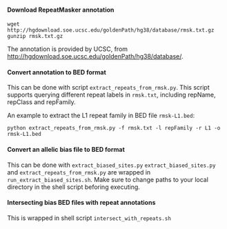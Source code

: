 #### Download RepeatMasker annotation
```
wget http://hgdownload.soe.ucsc.edu/goldenPath/hg38/database/rmsk.txt.gz
gunzip rmsk.txt.gz
```

The annotation is provided by UCSC, from http://hgdownload.soe.ucsc.edu/goldenPath/hg38/database/.

#### Convert annotation to BED format
This can be done with script `extract_repeats_from_rmsk.py`. 
This script supports querying different repeat labels in `rmsk.txt`, including repName, repClass and repFamily.

An example to extract the L1 repeat family in BED file `rmsk-L1.bed`:
```
python extract_repeats_from_rmsk.py -f rmsk.txt -l repFamily -r L1 -o rmsk-L1.bed
```

#### Convert an allelic bias file to BED format
This can be done with `extract_biased_sites.py`
`extract_biased_sites.py` and `extract_repeats_from_rmsk.py` are wrapped in `run_extract_biased_sites.sh`.
Make sure to change paths to your local directory in the shell script beforing executing.

#### Intersecting bias BED files with repeat annotations
This is wrapped in shell script `intersect_with_repeats.sh`
